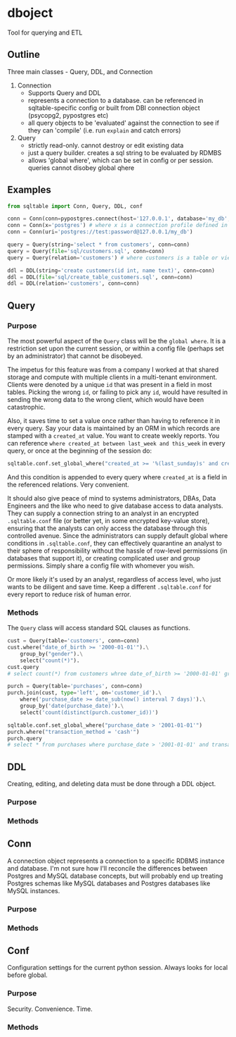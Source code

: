 # dboject 
Tool for querying and ETL

## Outline

Three main classes - Query, DDL, and Connection
1. Connection
	- Supports Query and DDL
	- represents a connection to a database. can be referenced in sqltable-specific config or built from DBI connection object (psycopg2, pypostgres etc)
	- all query objects to be 'evaluated' against the connection to see if they can 'compile' (i.e. run `explain` and catch errors)
2. Query
	- strictly read-only. cannot destroy or edit existing data
	- just a query builder. creates a sql string to be evaluated by RDMBS
	- allows 'global where', which can be set in config or per session. queries cannot disobey global qhere


## Examples


```python
from sqltable import Conn, Query, DDL, conf

conn = Conn(conn=pypostgres.connect(host='127.0.0.1', database='my_db', user='test', password='password', port=3306))
conn = Conn(x='postgres') # where x is a connection profile defined in .sqltable.conf (rename x later)
conn = Conn(uri='postgres://test:password@127.0.0.1/my_db')

query = Query(string='select * from customers', conn=conn)
query = Query(file='sql/customers.sql', conn=conn)
query = Query(relation='customers') # where customers is a table or view in my_db; defaults to select * if table or view def if view

ddl = DDL(string='create customers(id int, name text)', conn=conn)
ddl = DDL(file='sql/create_table_customers.sql', conn=conn)
ddl = DDL(relation='customers', conn=conn)
```

## Query

### Purpose

The most powerful aspect of the `Query` class will be the `global where`. It is a restriction set upon the current session, or within a config file (perhaps set by an administrator) that cannot be disobeyed.

The impetus for this feature was from a company I worked at that shared storage and compute with multiple clients in a multi-tenant environment. Clients were denoted by a unique `id` that was present in a field in most tables. Picking the wrong `id`, or failing to pick any `id`, would have resulted in sending the wrong data to the wrong client, which would have been catastrophic.

Also, it saves time to set a value once rather than having to reference it in every query. Say your data is maintained by an ORM in which records are stamped with a `created_at` value. You want to create weekly reports. You can reference `where created_at between last_week and this_week` in every query, or once at the beginning of the session do:

```python
sqltable.conf.set_global_where("created_at >= '%(last_sunday)s' and created_at < '%(this_sunday)s'" % ...)
```

And this condition is appended to every query where `created_at` is a field in the referenced relations. Very convenient.

It should also give peace of mind to systems administrators, DBAs, Data Engineers and the like who need to give database access to data analysts. They
can supply a connection string to an analyst in an encrypted `.sqltable.conf` file (or better yet, in some encrypted key-value store), ensuring that the analysts can only access the database through this controlled avenue. Since the administrators can supply default global where conditions in `.sqltable.conf`, they can effectively quarantine an analyst to their sphere of responsibility without the hassle of row-level permissions (in databases that support it), or creating complicated user and group permissions. Simply share a config file with whomever you wish.

Or more likely it's used by an analyst, regardless of access level, who just wants to be diligent and save time. Keep a different `.sqltable.conf` for every report to reduce risk of human error.

### Methods

The `Query` class will access standard SQL clauses as functions.

```python
cust = Query(table='customers', conn=conn)
cust.where("date_of_birth >= '2000-01-01'").\
	group_by("gender").\
	select("count(*)").
cust.query 
# select count(*) from customers whree date_of_birth >= '2000-01-01' group by gender; 

purch = Query(table='purchases', conn=conn)
purch.join(cust, type='left', on='customer_id').\
	where('purchase_date >= date_sub(now() interval 7 days)').\
	group_by('date(purchase_date)').\
	select('count(distinct(purch.customer_id))')

sqltable.conf.set_global_where("purchase_date > '2001-01-01'")
purch.where("transaction_method = 'cash'")
purch.query 
# select * from purchases where purchase_date > '2001-01-01' and transaction_method = 'cash'
```

## DDL

Creating, editing, and deleting data must be done through a DDL object.

### Purpose

### Methods

## Conn

A connection object represents a connection to a specific RDBMS instance and database. I'm not sure how I'll reconcile the differences between Postgres and MySQL database concepts, but will probably end up treating Postgres schemas like MySQL databases and Postgres databases like MySQL instances.

### Purpose

### Methods

## Conf

Configuration settings for the current python session. Always looks for local before global.

### Purpose

Security. Convenience. Time.

### Methods
